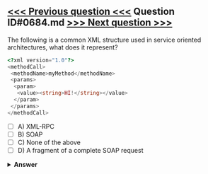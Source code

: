 [<<< Previous question <<<](0683.md)   Question ID#0684.md   [>>> Next question >>>](0685.md)
---

The following is a common XML structure used in service oriented architectures, what does it represent?

```php
<?xml version="1.0"?>
<methodCall>
 <methodName>myMethod</methodName>
 <params>
  <param>
   <value><string>HI!</string></value>
  </param>
 </params>
</methodCall>
```

- [ ] A) XML-RPC
- [ ] B) SOAP
- [ ] C) None of the above
- [ ] D) A fragment of a complete SOAP request

<details><summary><b>Answer</b></summary>
<p>
  Answer: <strong>A, B</strong>
</p>
</details>
